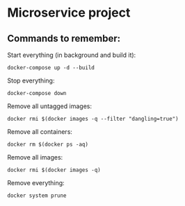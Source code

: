 # Microservice project

## Commands to remember:

Start everything (in background and build it):

`docker-compose up -d --build`

Stop everything:

`docker-compose down`

Remove all untagged images:

`docker rmi $(docker images -q --filter "dangling=true")`

Remove all containers:

`docker rm $(docker ps -aq)`

Remove all images:

`docker rmi $(docker images -q)`

Remove everything:

`docker system prune`
